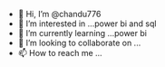- 👋 Hi, I’m @chandu776
- 👀 I’m interested in ...power bi and sql
- 🌱 I’m currently learning ...power bi
- 💞️ I’m looking to collaborate on ...
- 📫 How to reach me ...

<!---
chandu776/chandu776 is a ✨ special ✨ repository because its `README.md` (this file) appears on your GitHub profile.
You can click the Preview link to take a look at your changes.
--->
